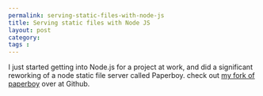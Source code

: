 ```yaml
---
permalink: serving-static-files-with-node-js
title: Serving static files with Node JS
layout: post
category: 
tags : 
---
```





I just started getting into Node.js for a project at work, and did a
significant reworking of a node static file server called Paperboy. check out
[my fork of paperboy](http://github.com/andrewvc/node-paperboy) over at
Github.

